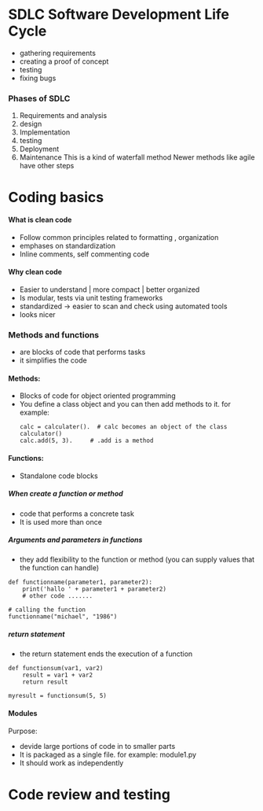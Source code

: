 # SDLC Software Development Life Cycle
- gathering requirements
- creating a proof of concept
- testing
- fixing bugs

### Phases of SDLC
1. Requirements and analysis
2. design
3. Implementation
4. testing
5. Deployment
6. Maintenance
This is a kind of waterfall method
Newer methods like agile have other steps

# Coding basics


#### What is clean code

- Follow common principles related to formatting , organization
- emphases on standardization
- Inline comments, self commenting code

#### Why clean code
- Easier to understand  | more compact | better organized
- Is modular, tests via unit testing frameworks
- standardized -> easier to scan and check using automated tools
- looks nicer

### Methods and functions
- are blocks of code that performs tasks
- it simplifies the code

#### Methods:
- Blocks of code for object oriented programming
- You define a class object and you can then add methods to it.
	for example:
	```
	calc = calculater().  # calc becomes an object of the class calculator()
	calc.add(5, 3).     # .add is a method
	```

#### Functions:
- Standalone code blocks
##### When create a function or method
- code that performs a concrete task
- It is used more than once

##### Arguments and parameters in functions
- they add flexibility to the function or method (you can supply values that the function can handle)
```
def functionname(parameter1, parameter2):
	print('hallo ' + parameter1 + parameter2)
	# other code .......

# calling the function
functionname("michael", "1986")
```
##### return statement

- the return statement ends the execution of a function

```
def functionsum(var1, var2)
	result = var1 + var2
	return result

myresult = functionsum(5, 5)
```

#### Modules
Purpose:
- devide large portions of code in to smaller parts
- It is packaged as a single file.  for example: module1.py
- It should work as independently


# Code review and testing
